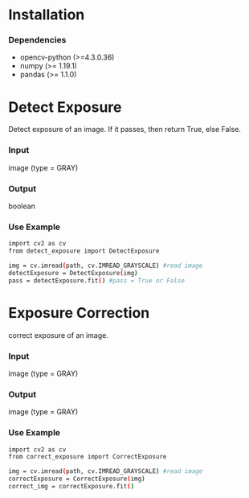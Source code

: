 # Installation
### Dependencies
 - opencv-python (>=4.3.0.36)
 - numpy (>= 1.19.1)
 - pandas (>= 1.1.0)
# Detect Exposure
Detect exposure of an image. If it passes, then return True, else False.

### Input
image (type = GRAY)
### Output
boolean

### Use Example

```sh
import cv2 as cv
from detect_exposure import DetectExposure

img = cv.imread(path, cv.IMREAD_GRAYSCALE) #read image
detectExposure = DetectExposure(img)
pass = detectExposure.fit() #pass = True or False
```

# Exposure Correction
correct exposure of an image.

### Input
image (type = GRAY)
### Output
image (type = GRAY)

### Use Example

```sh
import cv2 as cv
from correct_exposure import CorrectExposure

img = cv.imread(path, cv.IMREAD_GRAYSCALE) #read image
correctExposure = CorrectExposure(img)
correct_img = correctExposure.fit()
```
